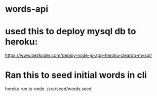 # words-api

# used this to deploy mysql db to heroku:

https://www.bezkoder.com/deploy-node-js-app-heroku-cleardb-mysql/

# Ran this to seed initial words in cli

heroku run ts-node ./src/seed/words.seed
